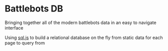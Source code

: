 # Battlebots DB

Bringing together all of the modern battlebots data in an easy to navigate interface

Using [sql.js](https://github.com/sql-js/sql.js/) to build a relational database on the fly from static data for each page to query from
